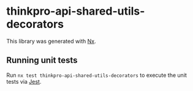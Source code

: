 # thinkpro-api-shared-utils-decorators

This library was generated with [Nx](https://nx.dev).

## Running unit tests

Run `nx test thinkpro-api-shared-utils-decorators` to execute the unit tests via [Jest](https://jestjs.io).
